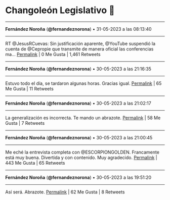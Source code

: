 # Changoleón Legislativo 🙈
*****
**Fernández Noroña** (**@fernandeznorona**) • 31-05-2023 a las 08:13:40
*****
RT @JesusRCuevas: Sin justificación aparente, @YouTube suspendió la cuenta de @Cepropie que transmite de manera oficial las conferencias ma…
[Permalink](https://twitter.com/fernandeznorona/status/1663941824543698945) | 0 Me Gusta | 1,461 Retweets
*****
**Fernández Noroña** (**@fernandeznorona**) • 30-05-2023 a las 21:16:35
*****
Estuvo todo el día, se tardaron algunas horas. Gracias igual.
[Permalink](https://twitter.com/fernandeznorona/status/1663776466025299969) | 65 Me Gusta | 11 Retweets
*****
**Fernández Noroña** (**@fernandeznorona**) • 30-05-2023 a las 21:02:17
*****
La generalización es incorrecta. Te mando un abrazote.
[Permalink](https://twitter.com/fernandeznorona/status/1663772867476029440) | 58 Me Gusta | 7 Retweets
*****
**Fernández Noroña** (**@fernandeznorona**) • 30-05-2023 a las 21:00:45
*****
Me eché la entrevista completa con @ESCORPIONGOLDEN. Francamente está muy buena. Divertida y con contenido. Muy agradecido.
[Permalink](https://twitter.com/fernandeznorona/status/1663772482191409154) | 443 Me Gusta | 65 Retweets
*****
**Fernández Noroña** (**@fernandeznorona**) • 30-05-2023 a las 19:51:20
*****
Así será. Abrazote.
[Permalink](https://twitter.com/fernandeznorona/status/1663755010998702081) | 62 Me Gusta | 8 Retweets